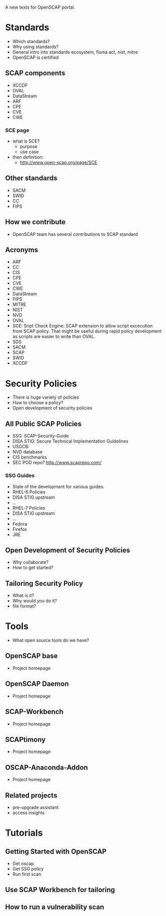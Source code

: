 A new texts for OpenSCAP portal.

# Standards
+ Which standards?
+ Why using standards?
+ General intro into standards ecosystem, fisma act, nist, mitre
+ OpenSCAP is certified

## SCAP components
+ XCCDF
+ OVAL
+ DataStream
+ ARF
+ CPE
+ CVE
+ CWE

### SCE page
+ what is SCE?
  + purpose
  + use case
+ then definition:
  + http://www.open-scap.org/page/SCE

## Other standards
+ SACM
+ SWID
+ CC
+ FIPS

## How we contribute
+ OpenSCAP team has several contributions to SCAP standard

## Acronyms
+ ARF
+ CC
+ CIS
+ CPE
+ CVE
+ CWE
+ DataStream
+ FIPS
+ MITRE
+ NIST
+ NVD
+ OVAL
+ SCE: Sript Check Engine: SCAP extension to allow script excecution from SCAP policy.
  That might be useful during rapid policy development as scripts are easier to write
  than OVAL.
+ SDS
+ SACM
+ SCAP
+ SWID
+ XCCDF

# Security Policies
+ There is huge variety of policies
+ How to choose a policy?
+ Open development of security policies

## All Public SCAP Policies
+ SSG: SCAP-Security-Guide
+ DISA STIG: Secure Technical Implementation Guidelines
+ USGCB:
+ NVD database
+ CIS benchmarks
+ SEC POD repo? http://www.scaprepo.com/

### SSG Guides
+ State of the development for various guides.
+ RHEL-6 Policies
 + DISA STIG upstream
 + ...
+ RHEL-7 Policies
 + DISA STIG upstream
 + ...
+ Fedora
+ Firefox
+ JRE

## Open Development of Security Policies
+ Why collaborate?
+ How to get started?

## Tailoring Security Policy
+ What is it?
+ Why would you do it?
+ file format?

# Tools
+ What open source tools do we have?

## OpenSCAP base
+ Project homepage

## OpenSCAP Daemon
+ Project homepage

## SCAP-Workbench
+ Project homepage

## SCAPtimony
+ Project homepage

## OSCAP-Anaconda-Addon
+ Project homepage

## Related projects
+ pre-upgrade assistant
+ access insights

# Tutorials

## Getting Started with OpenSCAP
+ Get oscap
+ Get SSG policy
+ Run first scan

## Use SCAP Workbench for tailoring

## How to run a vulnerability scan
